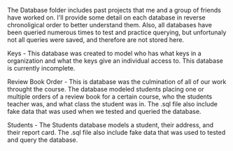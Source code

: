 The Database folder includes past projects that me and a group of friends have worked on. I'll provide some detail on each database in reverse chronoligical order to better understand them. Also, all databases have been queried numerous times to test and practice querying, but unfortunaly not all queries were saved, and therefore are not stored here. 

Keys - This database was created to model who has what keys in a organization and what the keys give an individual access to. This database is currently incomplete.

Review Book Order - This is database was the culmination of all of our work throught the course. The database modeled students placing one or multiple orders of a review book for a certain course, who the students teacher was, and what class the student was in. The .sql file also include fake data that was used when we tested and queried the database. 

Students - The Students database models a student, their address, and their report card. The .sql file also include fake data that was used to tested and query the database. 
